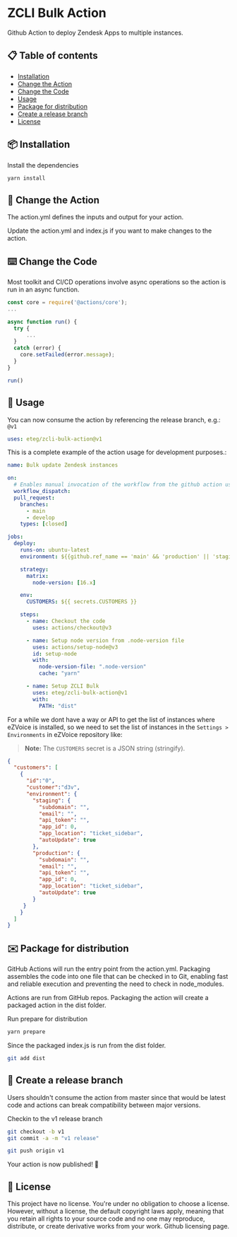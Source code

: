 # ZCLI Bulk Action

Github Action to deploy Zendesk Apps to multiple instances.

## :clipboard: Table of contents

- [Installation](#package-installation)
- [Change the Action](#repeat-change-the-action)
- [Change the Code](#keyboard-change-the-code)
- [Usage](#rocket-usage)
- [Package for distribution](#envelope-package-for-distribution)
- [Create a release branch](#exploding_head-create-a-release-branch)
- [License](#scroll-license)

## :package: Installation

Install the dependencies

```bash
yarn install
```

## :repeat: Change the Action

The action.yml defines the inputs and output for your action.

Update the action.yml and index.js if you want to make changes to the action.

## :keyboard: Change the Code

Most toolkit and CI/CD operations involve async operations so the action is run in an async function.

```javascript
const core = require('@actions/core');
...

async function run() {
  try {
      ...
  }
  catch (error) {
    core.setFailed(error.message);
  }
}

run()
```

## :rocket: Usage

You can now consume the action by referencing the release branch, e.g.: `@v1`

```yaml
uses: eteg/zcli-bulk-action@v1
```

This is a complete example of the action usage for development purposes.:

```yaml
name: Bulk update Zendesk instances

on:
  # Enables manual invocation of the workflow from the github action user interface
  workflow_dispatch:
  pull_request:
    branches:
      - main
      - develop
    types: [closed]

jobs:
  deploy:
    runs-on: ubuntu-latest
    environment: ${{github.ref_name == 'main' && 'production' || 'staging'}}

    strategy:
      matrix:
        node-version: [16.x]

    env:
      CUSTOMERS: ${{ secrets.CUSTOMERS }}

    steps:
      - name: Checkout the code
        uses: actions/checkout@v3

      - name: Setup node version from .node-version file
        uses: actions/setup-node@v3
        id: setup-node
        with:
          node-version-file: ".node-version"
          cache: "yarn"

      - name: Setup ZCLI Bulk
        uses: eteg/zcli-bulk-action@v1
        with:
          PATH: "dist"
```

For a while we dont have a way or API to get the list of instances where eZVoice is installed, so we need to set the list of instances in the `Settings > Environments` in eZVoice repository like:

> **Note:** The `CUSTOMERS` secret is a JSON string (stringify).

```json
{
  "customers": [
    {
      "id":"0",
      "customer":"d3v",
      "environment": {
        "staging": {
          "subdomain": "",
          "email": "",
          "api_token": "",
          "app_id": 0,
          "app_location": "ticket_sidebar",
          "autoUpdate": true
        },
        "production": {
          "subdomain": "",
          "email": "",
          "api_token": "",
          "app_id": 0,
          "app_location": "ticket_sidebar",
          "autoUpdate": true
        }
     }
    }
  ]
}
```

## :envelope: Package for distribution

GitHub Actions will run the entry point from the action.yml. Packaging assembles the code into one file that can be checked in to Git, enabling fast and reliable execution and preventing the need to check in node_modules.

Actions are run from GitHub repos. Packaging the action will create a packaged action in the dist folder.

Run prepare for distribution

```bash
yarn prepare
```

Since the packaged index.js is run from the dist folder.

```bash
git add dist
```

## :exploding_head: Create a release branch

Users shouldn't consume the action from master since that would be latest code and actions can break compatibility between major versions.

Checkin to the v1 release branch

```bash
git checkout -b v1
git commit -a -m "v1 release"
```

```bash
git push origin v1
```

Your action is now published! :rocket:

## :scroll: License

This project have no license. You're under no obligation to choose a license. However, without a license, the default copyright laws apply, meaning that you retain all rights to your source code and no one may reproduce, distribute, or create derivative works from your work. Github licensing page.
